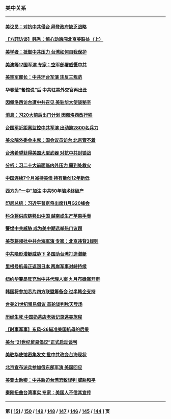 ### 美中关系
---
#### [美议员：对抗中共侵台 拜登政府缺乏战略](../../pages/nf1412576/n13806399.md) 
#### [【方菲访谈】韩秀：惊心动魄闯北京美联处（上）](../../pages/nf1412576/n13806018.md) 
#### [美学者：抵御中共压力 台湾如何自我保护](../../pages/nf1412576/n13806267.md) 
#### [美澳等17国军演 专家：空军部署威慑中共](../../pages/nf1412576/n13806319.md) 
#### [美空军部长：中共环台军演 违反三规范](../../pages/nf1412576/n13806291.md) 
#### [华春莹“餐馆说”后 中共驻美外交官再出丑](../../pages/nf1412576/n13806258.md) 
#### [因佩洛西访台遭中共召见 美驻华大使谈秘辛](../../pages/nf1412576/n13806176.md) 
#### [消息：习20大前后出门计划 因佩洛西改行程](../../pages/nf1412576/n13806160.md) 
#### [台国军近距离监控中共军演 出动逾2800名兵力](../../pages/nf1412576/n13805973.md) 
#### [美众院外委会主席：国会议员访台 北京管不着](../../pages/nf1412576/n13806000.md) 
#### [台湾希望获得美国大型武器 对抗中共封锁战](../../pages/nf1412576/n13805928.md) 
#### [分析：习二十大前面临内外压力 需到处救火](../../pages/nf1412576/n13805569.md) 
#### [中国连续7个月减持美债 持有量创12年新低](../../pages/nf1412576/n13805844.md) 
#### [西方为“一中”加注 中共50年骗术终破产](../../pages/nf1412576/n13805808.md) 
#### [印尼总统：习近平普京将出席11月G20峰会](../../pages/nf1412576/n13805558.md) 
#### [科企将供应链移出中国 越南或生产苹果手表](../../pages/nf1412576/n13805458.md) 
#### [警惕中共威胁 成为美中期选举热门议题](../../pages/nf1412576/n13805481.md) 
#### [美英将领批中共台海军演 专家：北京违背3规则](../../pages/nf1412576/n13800444.md) 
#### [中共隐形潜艇威胁下 多国助台湾打造潜艇](../../pages/nf1412576/n13805460.md) 
#### [里根号航母正返回日本 两岸军事对峙持续](../../pages/nf1412576/n13805423.md) 
#### [纽约华警昂旺充当中共代理人案 九月布碌崙开审](../../pages/nf1412576/n13804937.md) 
#### [韩国将参加芯片四方联盟筹备会 过半韩企支持](../../pages/nf1412576/n13805246.md) 
#### [台美21世纪贸易倡议 首轮谈判秋天登场](../../pages/nf1412576/n13805271.md) 
#### [历经生死 中国奶茶店老板记录逃美旅程](../../pages/nf1412576/n13805185.md) 
#### [【时事军事】东风-26瞄准美国航母的后果](../../pages/nf1412576/n13804655.md) 
#### [美台“21世纪贸易倡议”正式启动谈判](../../pages/nf1412576/n13804919.md) 
#### [美驻华使馆密集发文 批中共改变台海现状](../../pages/nf1412576/n13805136.md) 
#### [北京宣布派兵参加俄东部军演 美国回应](../../pages/nf1412576/n13804899.md) 
#### [美亚太助卿：中共胁迫台湾恐致误判 威胁和平](../../pages/nf1412576/n13804952.md) 
#### [秦刚扭曲台湾事实 专家：美国人不信其宣传](../../pages/nf1412576/n13804889.md) 

---
#### 第 [ [151](./151.md) / [150](./150.md) / [149](./149.md) / [148](./148.md) / [147](./147.md) / [146](./146.md) / [145](./145.md) / [144](./144.md) ] 页
